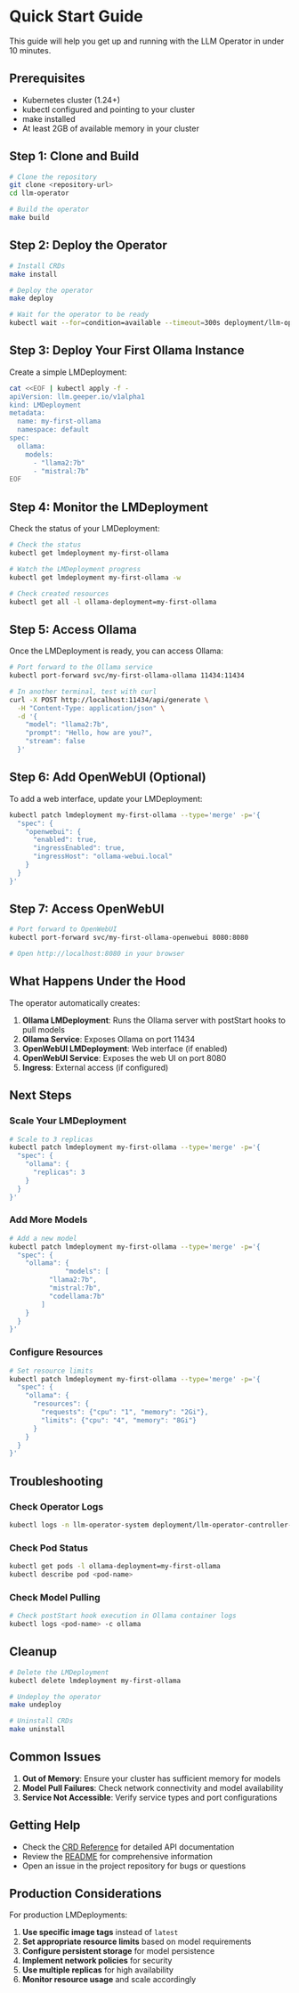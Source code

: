# Quick Start Guide

This guide will help you get up and running with the LLM Operator in under 10 minutes.

## Prerequisites

- Kubernetes cluster (1.24+)
- kubectl configured and pointing to your cluster
- make installed
- At least 2GB of available memory in your cluster

## Step 1: Clone and Build

```bash
# Clone the repository
git clone <repository-url>
cd llm-operator

# Build the operator
make build
```

## Step 2: Deploy the Operator

```bash
# Install CRDs
make install

# Deploy the operator
make deploy

# Wait for the operator to be ready
kubectl wait --for=condition=available --timeout=300s deployment/llm-operator-controller-manager -n llm-operator-system
```

## Step 3: Deploy Your First Ollama Instance

Create a simple LMDeployment:

```bash
cat <<EOF | kubectl apply -f -
apiVersion: llm.geeper.io/v1alpha1
kind: LMDeployment
metadata:
  name: my-first-ollama
  namespace: default
spec:
  ollama:
    models:
      - "llama2:7b"
      - "mistral:7b"
EOF
```

## Step 4: Monitor the LMDeployment

Check the status of your LMDeployment:

```bash
# Check the status
kubectl get lmdeployment my-first-ollama

# Watch the LMDeployment progress
kubectl get lmdeployment my-first-ollama -w

# Check created resources
kubectl get all -l ollama-deployment=my-first-ollama
```

## Step 5: Access Ollama

Once the LMDeployment is ready, you can access Ollama:

```bash
# Port forward to the Ollama service
kubectl port-forward svc/my-first-ollama-ollama 11434:11434

# In another terminal, test with curl
curl -X POST http://localhost:11434/api/generate \
  -H "Content-Type: application/json" \
  -d '{
    "model": "llama2:7b",
    "prompt": "Hello, how are you?",
    "stream": false
  }'
```

## Step 6: Add OpenWebUI (Optional)

To add a web interface, update your LMDeployment:

```bash
kubectl patch lmdeployment my-first-ollama --type='merge' -p='{
  "spec": {
    "openwebui": {
      "enabled": true,
      "ingressEnabled": true,
      "ingressHost": "ollama-webui.local"
    }
  }
}'
```

## Step 7: Access OpenWebUI

```bash
# Port forward to OpenWebUI
kubectl port-forward svc/my-first-ollama-openwebui 8080:8080

# Open http://localhost:8080 in your browser
```

## What Happens Under the Hood

The operator automatically creates:

1. **Ollama LMDeployment**: Runs the Ollama server with postStart hooks to pull models
2. **Ollama Service**: Exposes Ollama on port 11434
3. **OpenWebUI LMDeployment**: Web interface (if enabled)
4. **OpenWebUI Service**: Exposes the web UI on port 8080
5. **Ingress**: External access (if configured)

## Next Steps

### Scale Your LMDeployment

```bash
# Scale to 3 replicas
kubectl patch lmdeployment my-first-ollama --type='merge' -p='{
  "spec": {
    "ollama": {
      "replicas": 3
    }
  }
}'
```

### Add More Models

```bash
# Add a new model
kubectl patch lmdeployment my-first-ollama --type='merge' -p='{
  "spec": {
    "ollama": {
              "models": [
          "llama2:7b",
          "mistral:7b",
          "codellama:7b"
        ]
    }
  }
}'
```

### Configure Resources

```bash
# Set resource limits
kubectl patch lmdeployment my-first-ollama --type='merge' -p='{
  "spec": {
    "ollama": {
      "resources": {
        "requests": {"cpu": "1", "memory": "2Gi"},
        "limits": {"cpu": "4", "memory": "8Gi"}
      }
    }
  }
}'
```

## Troubleshooting

### Check Operator Logs

```bash
kubectl logs -n llm-operator-system deployment/llm-operator-controller-manager
```

### Check Pod Status

```bash
kubectl get pods -l ollama-deployment=my-first-ollama
kubectl describe pod <pod-name>
```

### Check Model Pulling

```bash
# Check postStart hook execution in Ollama container logs
kubectl logs <pod-name> -c ollama
```

## Cleanup

```bash
# Delete the LMDeployment
kubectl delete lmdeployment my-first-ollama

# Undeploy the operator
make undeploy

# Uninstall CRDs
make uninstall
```

## Common Issues

1. **Out of Memory**: Ensure your cluster has sufficient memory for models
2. **Model Pull Failures**: Check network connectivity and model availability
3. **Service Not Accessible**: Verify service types and port configurations

## Getting Help

- Check the [CRD Reference](CRD_REFERENCE.md) for detailed API documentation
- Review the [README](../README.md) for comprehensive information
- Open an issue in the project repository for bugs or questions

## Production Considerations

For production LMDeployments:

1. **Use specific image tags** instead of `latest`
2. **Set appropriate resource limits** based on model requirements
3. **Configure persistent storage** for model persistence
4. **Implement network policies** for security
5. **Use multiple replicas** for high availability
6. **Monitor resource usage** and scale accordingly
